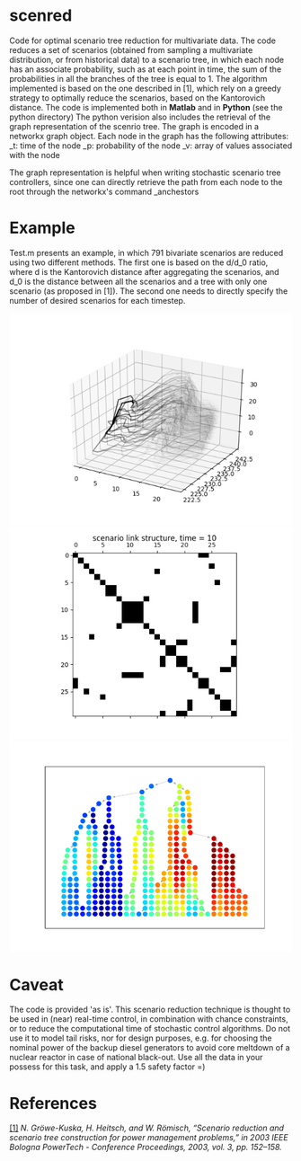 # scenred 
Code for optimal scenario tree reduction for multivariate data. 
The code reduces a set of scenarios (obtained from sampling a multivariate distribution, or from historical data) to a scenario tree, in which each node has an associate probability, such as at each point in time, the sum of the probabilities in all the branches of the tree is equal to 1. 
The algorithm implemented is based on the one described in [1], which rely on a greedy strategy to optimally reduce the scenarios, based on the Kantorovich distance.
The code is implemented both in **Matlab** and in **Python** (see the python directory)
The python verision also includes the retrieval of the graph representation of the scenrio tree. The graph is encoded in a networkx graph object. Each node in the graph has the following attributes: 
    _t: time of the node
    _p: probability of the node
    _v: array of values associated with the node

The graph representation is helpful when writing stochastic scenario tree controllers, since one can directly retrieve the path from each node to the root through the networkx's command _anchestors


Example
=====
Test.m presents an example, in which 791 bivariate scenarios are reduced using two different methods.
The first one is based on the d/d_0 ratio, where d is the Kantorovich distance after aggregating the scenarios, and d_0 is the distance between all the scenarios and a tree with only one scenario (as proposed in [1]).
The second one needs to directly specify the number of desired scenarios for each timestep.

![scenarios](https://raw.githubusercontent.com/supsi-dacd-isaac/scenred/master/pics/scenarios.png)
![structure_matrix](https://raw.githubusercontent.com/supsi-dacd-isaac/scenred/master/pics/structure.png)
![graph](https://raw.githubusercontent.com/supsi-dacd-isaac/scenred/master/pics/graph.png)

Caveat
=====
The code is provided 'as is'.
This scenario reduction technique is thought to be used in (near) real-time control, in combination with chance constraints, or to reduce the computational time of stochastic control algorithms.
Do not use it to model tail risks, nor for design purposes, e.g. for choosing the nominal power of the backup diesel generators to avoid core meltdown of a nuclear reactor in case of national black-out. Use all the data in your possess for this task, and apply a 1.5 safety factor =)    

References
=====

 [[1]](https://www.mathematik.hu-berlin.de/~heitsch/ieee03ghr.pdf) *N. Gröwe-Kuska, H. Heitsch, and W. Römisch, “Scenario reduction and scenario tree construction for power management problems,” in 2003 IEEE Bologna PowerTech - Conference Proceedings, 2003, vol. 3, pp. 152–158.*
